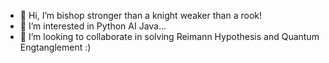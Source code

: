 - 👋 Hi, I’m bishop stronger than a knight weaker than a rook!
- 👀 I’m interested in Python AI Java...
- 💞️ I’m looking to collaborate in solving Reimann Hypothesis and Quantum Engtanglement :)

<!---
bisgithop/bisgithop is a ✨ special ✨ repository because its `README.md` (this file) appears on your GitHub profile.
You can click the Preview link to take a look at your changes.
--->

